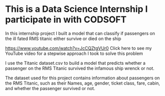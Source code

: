 # This is a Data Science Internship I participate in with CODSOFT

In this internship project I built a model that can classify if passengers on the ill fated RMS titanic either survive or died on the ship 

<a href> https://www.youtube.com/watch?v=JcCQZtgVUr0 Click here to see my YouTube video for a stepwise approach I took to solve this problem

I use the Titanic dataset.csv to build a model that predicts whether a
passenger on the RMS Titanic survived the infamous ship wrenck or not. 

The dataset used for this project contains information
about passengers on the RMS Titanic, such as their Names, age, gender, ticket class, 
fare, cabin, and whether the passenger survived or not. 
